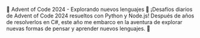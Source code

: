 🎄 Advent of Code 2024 - Explorando nuevos lenguajes 🎄
¡Desafíos diarios de Advent of Code 2024 resueltos con Python y Node.js!
Después de años de resolverlos en C#, este año me embarco en la aventura de explorar nuevas formas de pensar y aprender nuevos lenguajes. 🚀
